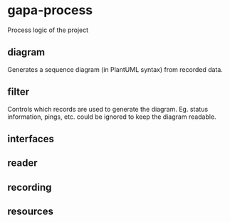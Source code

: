 # gapa-process
Process logic of the project

## diagram
Generates a sequence diagram (in PlantUML syntax) from recorded data.

## filter
Controls which records are used to generate the diagram. Eg. status information, pings, etc. could be ignored to keep the diagram readable.

## interfaces

## reader

## recording

## resources
